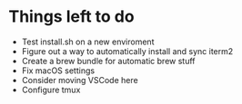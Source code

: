 # Things left to do

- Test install.sh on a new enviroment
- Figure out a way to automatically install and sync iterm2
- Create a brew bundle for automatic brew stuff
- Fix macOS settings 
- Consider moving VSCode here
- Configure tmux
